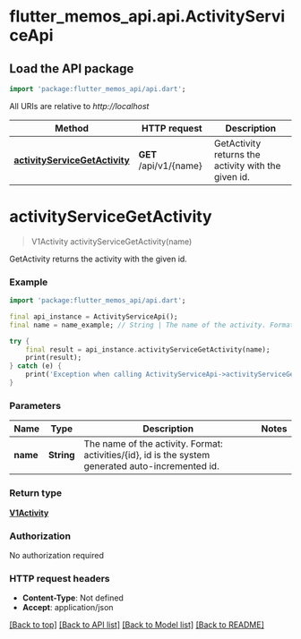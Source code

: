 # flutter_memos_api.api.ActivityServiceApi

## Load the API package
```dart
import 'package:flutter_memos_api/api.dart';
```

All URIs are relative to *http://localhost*

Method | HTTP request | Description
------------- | ------------- | -------------
[**activityServiceGetActivity**](ActivityServiceApi.md#activityservicegetactivity) | **GET** /api/v1/{name} | GetActivity returns the activity with the given id.


# **activityServiceGetActivity**
> V1Activity activityServiceGetActivity(name)

GetActivity returns the activity with the given id.

### Example
```dart
import 'package:flutter_memos_api/api.dart';

final api_instance = ActivityServiceApi();
final name = name_example; // String | The name of the activity. Format: activities/{id}, id is the system generated auto-incremented id.

try {
    final result = api_instance.activityServiceGetActivity(name);
    print(result);
} catch (e) {
    print('Exception when calling ActivityServiceApi->activityServiceGetActivity: $e\n');
}
```

### Parameters

Name | Type | Description  | Notes
------------- | ------------- | ------------- | -------------
 **name** | **String**| The name of the activity. Format: activities/{id}, id is the system generated auto-incremented id. | 

### Return type

[**V1Activity**](V1Activity.md)

### Authorization

No authorization required

### HTTP request headers

 - **Content-Type**: Not defined
 - **Accept**: application/json

[[Back to top]](#) [[Back to API list]](../README.md#documentation-for-api-endpoints) [[Back to Model list]](../README.md#documentation-for-models) [[Back to README]](../README.md)

